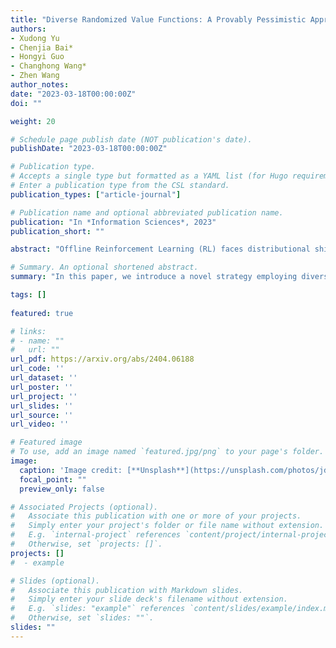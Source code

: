 ```yaml
---
title: "Diverse Randomized Value Functions: A Provably Pessimistic Approach for Offline Reinforcement Learning."
authors:
- Xudong Yu
- Chenjia Bai*
- Hongyi Guo
- Changhong Wang*
- Zhen Wang
author_notes:
date: "2023-03-18T00:00:00Z"
doi: ""

weight: 20

# Schedule page publish date (NOT publication's date).
publishDate: "2023-03-18T00:00:00Z"

# Publication type.
# Accepts a single type but formatted as a YAML list (for Hugo requirements).
# Enter a publication type from the CSL standard.
publication_types: ["article-journal"]

# Publication name and optional abbreviated publication name.
publication: "In *Information Sciences*, 2023"
publication_short: ""

abstract: "Offline Reinforcement Learning (RL) faces distributional shift and unreliable value estimation, especially for out-of-distribution (OOD) actions. To address this, existing uncertainty-based methods penalize the value function with uncertainty quantification and demand numerous ensemble networks, posing computational challenges and suboptimal outcomes. In this paper, we introduce a novel strategy employing diverse randomized value functions to estimate the posterior distribution of Q-values. It provides robust uncertainty quantification and estimates lower confidence bounds (LCB) of Q-values. By applying moderate value penalties for OOD actions, our method fosters a provably pessimistic approach. We also emphasize on diversity within randomized value functions and enhance efficiency by introducing a diversity regularization method, reducing the requisite number of networks. These modules lead to reliable value estimation and efficient policy learning from offline data. Theoretical analysis shows that our method recovers the provably efficient LCB-penalty under linear MDP assumptions. Extensive empirical results also demonstrate that our proposed method significantly outperforms baseline methods in terms of performance and parametric efficiency."  

# Summary. An optional shortened abstract.
summary: "In this paper, we introduce a novel strategy employing diverse randomized value functions to estimate the posterior distribution of Q-values."

tags: []
  
featured: true

# links:
# - name: ""
#   url: ""
url_pdf: https://arxiv.org/abs/2404.06188
url_code: ''
url_dataset: ''
url_poster: ''
url_project: ''
url_slides: ''
url_source: ''
url_video: ''

# Featured image
# To use, add an image named `featured.jpg/png` to your page's folder. 
image:
  caption: 'Image credit: [**Unsplash**](https://unsplash.com/photos/jdD8gXaTZsc)'
  focal_point: ""
  preview_only: false

# Associated Projects (optional).
#   Associate this publication with one or more of your projects.
#   Simply enter your project's folder or file name without extension.
#   E.g. `internal-project` references `content/project/internal-project/index.md`.
#   Otherwise, set `projects: []`.
projects: []
#  - example

# Slides (optional).
#   Associate this publication with Markdown slides.
#   Simply enter your slide deck's filename without extension.
#   E.g. `slides: "example"` references `content/slides/example/index.md`.
#   Otherwise, set `slides: ""`.
slides: ""
---
```

